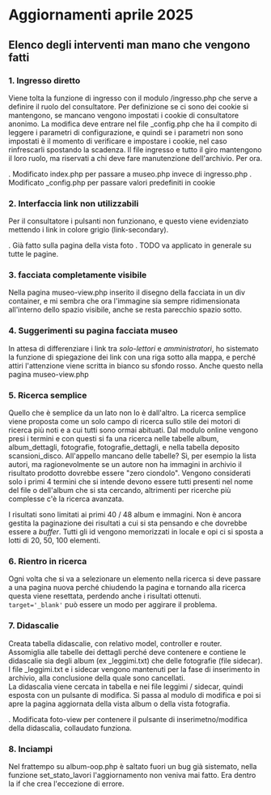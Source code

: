 # Aggiornamenti aprile 2025

## Elenco degli interventi man mano che vengono fatti

### 1. Ingresso diretto

Viene tolta la funzione di ingresso con il modulo /ingresso.php che serve a definire
il ruolo del consultatore. Per definizione se ci sono dei cookie si mantengono,
se mancano vengono impostati i cookie di consultatore anonimo.
La modifica deve entrare nel file _config.php che ha il compito di leggere
i parametri di configurazione, e quindi se i parametri non sono impostati
è il momento di verificare e impostare i cookie, nel caso rinfrescarli spostando la scadenza.
Il file ingresso e tutto il giro mantengono il loro ruolo, ma riservati a chi
deve fare manutenzione dell'archivio. Per ora.

. Modificato index.php per passare a museo.php invece di ingresso.php
. Modificato _config.php per passare valori predefiniti in cookie

### 2. Interfaccia link non utilizzabili

Per il consultatore i pulsanti non funzionano, e questo viene
evidenziato mettendo i link in colore grigio (link-secondary).

. Già fatto sulla pagina della vista foto
. TODO va applicato in generale su tutte le pagine.

### 3. facciata completamente visibile

Nella pagina museo-view.php inserito il disegno della facciata in un div container,
e mi sembra che ora l'immagine sia sempre ridimensionata all'interno dello
spazio visibile, anche se resta parecchio spazio sotto.

### 4. Suggerimenti su pagina facciata museo

In attesa di differenziare i link tra *solo-lettori* e *amministratori*,
ho sistemato la funzione di spiegazione dei link con una riga sotto alla mappa,
e perché attiri l'attenzione viene scritta in bianco su sfondo rosso.
Anche questo nella pagina museo-view.php

### 5. Ricerca semplice

Quello che è semplice da un lato non lo è dall'altro. La ricerca semplice
viene proposta come un solo campo di ricerca sullo stile dei motori di ricerca
più noti e a cui tutti sono ormai abituati.
Dal modulo online vengono presi i termini e con questi si fa una ricerca nelle tabelle album, album_dettagli, fotografie, fotografie_dettagli, e nella tabella deposito scansioni_disco. All'appello mancano delle tabelle? Sì, per esempio la lista autori, ma ragionevolmente se un autore non ha immagini in archivio il risultato prodotto dovrebbe essere "zero ciondolo".
Vengono considerati solo i primi 4 termini che si intende devono
essere tutti presenti nel nome del file o dell'album che si sta cercando,
altrimenti per ricerche più complesse c'è la ricerca avanzata.

I risultati sono limitati ai primi 40 / 48 album e immagini. Non è ancora
gestita la paginazione dei risultati a cui si sta pensando e che
dovrebbe essere a *buffer*. Tutti gli id vengono memorizzati in locale e opi ci si sposta a lotti di 20, 50, 100 elementi.

### 6. Rientro in ricerca

Ogni volta che si va a selezionare un elemento nella ricerca si deve passare
a una pagina nuova perché chiudendo la pagina e tornando alla ricerca questa
viene resettata, perdendo anche i risultati ottenuti.  
`target='_blank'` può essere un modo per aggirare il problema.

### 7. Didascalie

Creata tabella didascalie, con relativo model, controller e router.  
Assomiglia alle tabelle dei dettagli perché deve contenere e contiene
le didascalie sia degli album (ex \_leggimi.txt) che delle fotografie (file sidecar).  
I file \_leggimi.txt e i sidecar vengono mantenuti per la fase di inserimento
in archivio, alla conclusione della quale sono cancellati.  
La didascalia viene cercata in tabella e nei file leggimi /
sidecar, quindi esposta con un pulsante di modifica.
Si passa al modulo di modifica e poi si apre la pagina aggiornata
della vista album o della vista fotografia.

. Modificata foto-view per contenere il pulsante di inserimetno/modifica della didascalia,
collaudato funziona.

### 8. Inciampi

Nel frattempo su album-oop.php è saltato fuori un bug
già sistemato, nella funzione set_stato_lavori l'aggiornamento
non veniva mai fatto. Era dentro la if che crea l'eccezione di errore.
